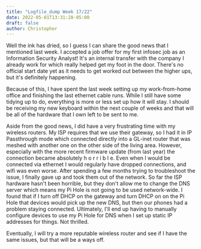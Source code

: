 ```yaml
---
title: "Logfile_dump Week 17/22"
date: 2022-05-01T13:31:28-05:00
draft: false
author: Christopher
---
```

Well the ink has dried, so I guess I can share the good news that I mentioned last week. I accepted a job offer for my first infosec job as an Information Security Analyst! It's an internal transfer with the company I already work for which really helped get my foot in the door. There's no official start date yet as it needs to get worked out between the higher ups, but it's definitely happening.

Because of this, I have spent the last week setting up my work-from-home office and finishing the last ethernet cable runs. While I still have some tidying up to do, everything is more or less set up how it will stay. I should be receiving my new keyboard within the next couple of weeks and that will be all of the hardware that I own left to be sent to me. 

Aside from the good news, I did have a very frustrating time with my wireless routers. My ISP requires that we use their gateway, so I had it in IP Passthrough mode which connected directly into a GL-inet router that was meshed with another one on the other side of the living area. However, especially with the more recent firmware update (from last year) the connection became absolutely h o r r i b l e. Even when I would be connected via ethernet I would regularly have dropped connections, and wifi was even worse. After spending a few months trying to troubleshoot the issue, I finally gave up and took them out of the network. So far the ISP hardware hasn't been horrible, but they don't allow me to change the DNS server which means my Pi Hole is not going to be used network-wide. I found that if I turn off DHCP on the gateway and turn DHCP on on the Pi Hole that devices would pick up the new DNS, but then our phones had a problem staying connected. Ultimately, I'll end up having to manually configure devices to use my Pi Hole for DNS when I set up static IP addresses for things. Not thrilled.

Eventually, I will try a more reputable wireless router and see if I have the same issues, but that will be a ways off.

